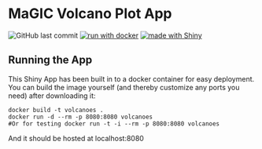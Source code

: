 # MaGIC Volcano Plot App

![GitHub last commit](https://img.shields.io/github/last-commit/alemenze/magic-volcanoes)
[![run with docker](https://img.shields.io/badge/run%20with-docker-0db7ed?labelColor=000000&logo=docker)](https://www.docker.com/)
[![made with Shiny](https://img.shields.io/badge/R-Shiny-blue)](https://shiny.rstudio.com/)

## Running the App
This Shiny App has been built in to a docker container for easy deployment. You can build the image yourself (and thereby customize any ports you need) after downloading it:
```
docker build -t volcanoes .
docker run -d --rm -p 8080:8080 volcanoes
#Or for testing docker run -t -i --rm -p 8080:8080 volcanoes
```
And it should be hosted at localhost:8080

